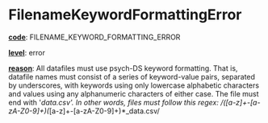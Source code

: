 # FilenameKeywordFormattingError

[**code**](/en/latest/reference/schema/meta/defs/code): FILENAME_KEYWORD_FORMATTING_ERROR

[**level**](/en/latest/reference/schema/meta/defs/level): error

[**reason**](/en/latest/reference/schema/meta/defs/reason): All datafiles must use psych-DS keyword formatting. That is, datafile names must consist of a series of keyword-value pairs, separated by underscores, with keywords using only lowercase alphabetic characters and values using any alphanumeric characters of either case. The file must end with '_data.csv'. In other words, files must follow this regex: /([a-z]+-[a-zA-Z0-9]+)(_[a-z]+-[a-zA-Z0-9]+)*_data\.csv/